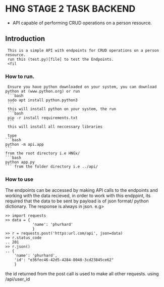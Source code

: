 # HNG STAGE 2 TASK BACKEND
* API capable of performing CRUD operations on a person resource.
## Introduction
     This is a simple API with endpoints for CRUD operations on a person resource.
     run this (test.py)[file] to test the Endpoints.
     <fil
     
### How to run.
     Ensure you have python downloaded on your system, you can download python at (www.python.org) or run
     ```bash
     sudo apt install python.python3
     ```
     this will install python on your system, the run
     ```bash
     pip -r install requirements.txt
     ```
     this will install all neccessary libraries 

     type
    ```bash
    python -m api.app
    ```
    from the root directory i.e HNGx/
    ```bash
    python app.py
    ``` from the folder directory i.e ../api/

### How to use
The endpoints can be accessed by making API calls to the endpoints and working with the data recieved,
in order to work with this endppint, its required that the data to be sent by payload is of json format/ python dictionary.
The response is always in json. e.g>
```
>> import requests
>> data = {
            'name': 'phurhard'
            }
>> r = requests.post('https:url.com/api', json=data)
>> r.status_code
.. 201
>> r.json()
.. {
    'name': 'phurhard',
    'id': "e36fec46-42d5-4284-8040-3cd23845ce62"
    }
```
the id returned from the post call is used to make all other requests. using /api/user_id

